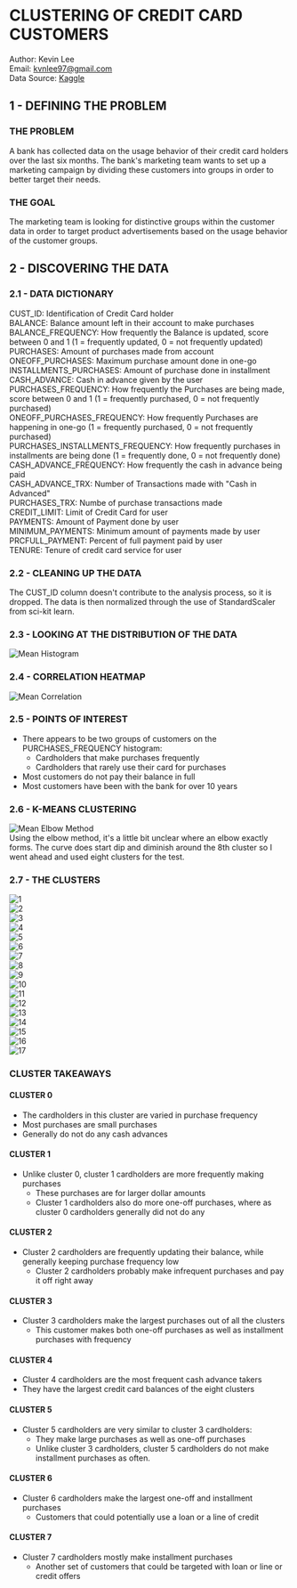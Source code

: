 # CLUSTERING OF CREDIT CARD CUSTOMERS
Author: Kevin Lee<br />Email: kvnlee97@gmail.com<br />Data Source: [Kaggle](https://www.kaggle.com/arjunbhasin2013/ccdata)
## 1 - DEFINING THE PROBLEM
### THE PROBLEM
A bank has collected data on the usage behavior of their credit card holders over the last six months. The bank's marketing team wants to set up a marketing campaign by dividing these customers into groups in order to better target their needs.<br />
### THE GOAL
The marketing team is looking for distinctive groups within the customer data in order to target product advertisements based on the usage behavior of the customer groups.<br />
## 2 - DISCOVERING THE DATA
### 2.1 - DATA DICTIONARY
CUST_ID: Identification of Credit Card holder<br />
BALANCE: Balance amount left in their account to make purchases<br />
BALANCE_FREQUENCY: How frequently the Balance is updated, score between 0 and 1 (1 = frequently updated, 0 = not frequently updated)<br />
PURCHASES: Amount of purchases made from account<br />
ONEOFF_PURCHASES: Maximum purchase amount done in one-go<br />
INSTALLMENTS_PURCHASES: Amount of purchase done in installment<br />
CASH_ADVANCE: Cash in advance given by the user<br />
PURCHASES_FREQUENCY: How frequently the Purchases are being made, score between 0 and 1 (1 = frequently purchased, 0 = not frequently purchased)<br />
ONEOFF_PURCHASES_FREQUENCY: How frequently Purchases are happening in one-go (1 = frequently purchased, 0 = not frequently purchased)<br />
PURCHASES_INSTALLMENTS_FREQUENCY: How frequently purchases in installments are being done (1 = frequently done, 0 = not frequently done)<br />
CASH_ADVANCE_FREQUENCY: How frequently the cash in advance being paid<br />
CASH_ADVANCE_TRX: Number of Transactions made with "Cash in Advanced"<br />
PURCHASES_TRX: Numbe of purchase transactions made<br />
CREDIT_LIMIT: Limit of Credit Card for user<br />
PAYMENTS: Amount of Payment done by user<br />
MINIMUM_PAYMENTS: Minimum amount of payments made by user<br />
PRCFULL_PAYMENT: Percent of full payment paid by user<br />
TENURE: Tenure of credit card service for user<br />
### 2.2 - CLEANING UP THE DATA
The CUST_ID column doesn't contribute to the analysis process, so it is dropped. The data is then normalized through the use of StandardScaler from sci-kit learn.<br />
### 2.3 - LOOKING AT THE DISTRIBUTION OF THE DATA
![Mean Histogram](/images/1.png)<br />
### 2.4 - CORRELATION HEATMAP
![Mean Correlation](/images/2.png)<br />
### 2.5 - POINTS OF INTEREST
- There appears to be two groups of customers on the PURCHASES_FREQUENCY histogram:
  * Cardholders that make purchases frequently
  * Cardholders that rarely use their card for purchases
- Most customers do not pay their balance in full
- Most customers have been with the bank for over 10 years
### 2.6 - K-MEANS CLUSTERING
![Mean Elbow Method](/images/3.png)<br />
Using the elbow method, it's a little bit unclear where an elbow exactly forms. The curve does start dip and diminish around the 8th cluster so I went ahead and used eight clusters for the test.<br />
### 2.7 - THE CLUSTERS
![1](/images/4.png)<br />
![2](/images/5.png)<br />
![3](/images/6.png)<br />
![4](/images/7.png)<br />
![5](/images/8.png)<br />
![6](/images/9.png)<br />
![7](/images/10.png)<br />
![8](/images/11.png)<br />
![9](/images/12.png)<br />
![10](/images/13.png)<br />
![11](/images/14.png)<br />
![12](/images/15.png)<br />
![13](/images/16.png)<br />
![14](/images/17.png)<br />
![15](/images/18.png)<br />
![16](/images/19.png)<br />
![17](/images/20.png)<br />
### CLUSTER TAKEAWAYS
#### CLUSTER 0
- The cardholders in this cluster are varied in purchase frequency
- Most purchases are small purchases
- Generally do not do any cash advances
#### CLUSTER 1
- Unlike cluster 0, cluster 1 cardholders are more frequently making purchases
  * These purchases are for larger dollar amounts
  * Cluster 1 cardholders also do more one-off purchases, where as cluster 0 cardholders generally did not do any
#### CLUSTER 2
- Cluster 2 cardholders are frequently updating their balance, while generally keeping purchase frequency low
  * Cluster 2 cardholders probably make infrequent purchases and pay it off right away  
#### CLUSTER 3
- Cluster 3 cardholders make the largest purchases out of all the clusters
  * This customer makes both one-off purchases as well as installment purchases with frequency
#### CLUSTER 4
- Cluster 4 cardholders are the most frequent cash advance takers
- They have the largest credit card balances of the eight clusters
#### CLUSTER 5
- Cluster 5 cardholders are very similar to cluster 3 cardholders:
  * They make large purchases as well as one-off purchases
  * Unlike cluster 3 cardholders, cluster 5 cardholders do not make installment purchases as often.
#### CLUSTER 6
- Cluster 6 cardholders make the largest one-off and installment purchases
  * Customers that could potentially use a loan or a line of credit
#### CLUSTER 7
- Cluster 7 cardholders mostly make installment purchases
  * Another set of customers that could be targeted with loan or line or credit offers
